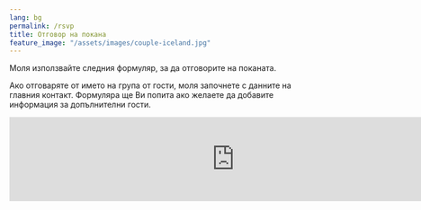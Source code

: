 ```yaml
---
lang: bg
permalink: /rsvp
title: Отговор на покана
feature_image: "/assets/images/couple-iceland.jpg"
---
```


Моля използвайте следния формуляр, за да отговорите на поканата.

Ако отговаряте от името на група от гости, моля започнете с данните на главния контакт.
Формуляра ще Ви попита ако желаете да добавите информация за допълнителни гости.

<iframe id="form" width="800px" src="https://forms.office.com/Pages/ResponsePage.aspx?id=DQSIkWdsW0yxEjajBLZtrQAAAAAAAAAAAAMAAL06tzxUODdPNVNBRDc4OVJMTlRVTVZNTFdKU09LTS4u&embed=true" frameborder="0" marginwidth="0" marginheight="0" allowfullscreen webkitallowfullscreen mozallowfullscreen msallowfullscreen> </iframe>
